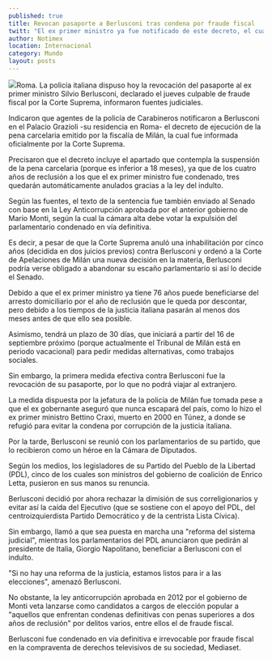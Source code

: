 ```yaml
---
published: true
title: Revocan pasaporte a Berlusconi tras condena por fraude fiscal
twitt: "El ex primer ministro ya fue notificado de este decreto, el cual contempla la suspensión de la pena carcelaria."
author: Notimex
location: Internacional
category: Mundo
layout: posts
---
```


![](http://i.imgur.com/BUiNMasm.jpg)Roma. La policía italiana dispuso hoy la revocación del pasaporte al ex primer ministro Silvio Berlusconi, declarado el jueves culpable de fraude fiscal por la Corte Suprema, informaron fuentes judiciales.

Indicaron que agentes de la policía de Carabineros notificaron a Berlusconi en el Palacio Grazioli -su residencia en Roma- el decreto de ejecución de la pena carcelaria emitido por la fiscalía de Milán, la cual fue informada oficialmente por la Corte Suprema.

Precisaron que el decreto incluye el apartado que contempla la suspensión de la pena carcelaria (porque es inferior a 18 meses), ya que de los cuatro años de reclusión a los que el ex primer ministro fue condenado, tres quedarán automáticamente anulados gracias a la ley del indulto.

Según las fuentes, el texto de la sentencia fue también enviado al Senado con base en la Ley Anticorrupción aprobada por el anterior gobierno de Mario Monti, según la cual la cámara alta debe votar la expulsión del parlamentario condenado en vía definitiva.

Es decir, a pesar de que la Corte Suprema anuló una inhabilitación por cinco años (decidida en dos juicios previos) contra Berlusconi y ordenó a la Corte de Apelaciones de Milán una nueva decisión en la materia, Berlusconi podría verse obligado a abandonar su escaño parlamentario si así lo decide el Senado.

Debido a que el ex primer ministro ya tiene 76 años puede beneficiarse del arresto domiciliario por el año de reclusión que le queda por descontar, pero debido a los tiempos de la justicia italiana pasarán al menos dos meses antes de que ello sea posible.

Asimismo, tendrá un plazo de 30 días, que iniciará a partir del 16 de septiembre próximo (porque actualmente el Tribunal de Milán está en periodo vacacional) para pedir medidas alternativas, como trabajos sociales.

Sin embargo, la primera medida efectiva contra Berlusconi fue la revocación de su pasaporte, por lo que no podrá viajar al extranjero.

La medida dispuesta por la jefatura de la policía de Milán fue tomada pese a que el ex gobernante aseguró que nunca escapará del país, como lo hizo el ex primer ministro Bettino Craxi, muerto en 2000 en Túnez, a donde se refugió para evitar la condena por corrupción de la justicia italiana.

Por la tarde, Berlusconi se reunió con los parlamentarios de su partido, que lo recibieron como un héroe en la Cámara de Diputados.

Según los medios, los legisladores de su Partido del Pueblo de la Libertad (PDL), cinco de los cuales son ministros del gobierno de coalición de Enrico Letta, pusieron en sus manos su renuncia.

Berlusconi decidió por ahora rechazar la dimisión de sus correligionarios y evitar así la caída del Ejecutivo (que se sostiene con el apoyo del PDL, del centroizquierdista Partido Democrático y de la centrista Lista Cívica).

Sin embargo, llamó a que sea puesta en marcha una "reforma del sistema judicial", mientras los parlamentarios del PDL anunciaron que pedirán al presidente de Italia, Giorgio Napolitano, beneficiar a Berlusconi con el indulto.

"Si no hay una reforma de la justicia, estamos listos para ir a las elecciones", amenazó Berlusconi.

No obstante, la ley anticorrupción aprobada en 2012 por el gobierno de Monti veta lanzarse como candidatos a cargos de elección popular a "aquellos que enfrentan condenas definitivas con penas superiores a dos años de reclusión" por delitos varios, entre ellos el de fraude fiscal.

Berlusconi fue condenado en vía definitiva e irrevocable por fraude fiscal en la compraventa de derechos televisivos de su sociedad, Mediaset.
